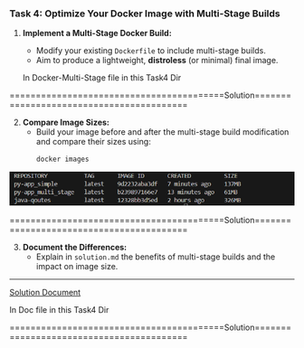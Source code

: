 
### Task 4: Optimize Your Docker Image with Multi-Stage Builds
1. **Implement a Multi-Stage Docker Build:**  
   - Modify your existing `Dockerfile` to include multi-stage builds.  
   - Aim to produce a lightweight, **distroless** (or minimal) final image.

   In Docker-Multi-Stage file in this Task4 Dir

=========================================Solution=========================================



2. **Compare Image Sizes:**  
   - Build your image before and after the multi-stage build modification and compare their sizes using:
     ```bash
     docker images

     ```

![alt text](<Screenshot 2025-02-20 003818.png>)


=========================================Solution=========================================


3. **Document the Differences:**  
   - Explain in `solution.md` the benefits of multi-stage builds and the impact on image size.

---
[Solution Document](./Task4_doc.md)

In Doc file in this Task4 Dir

=========================================Solution=========================================